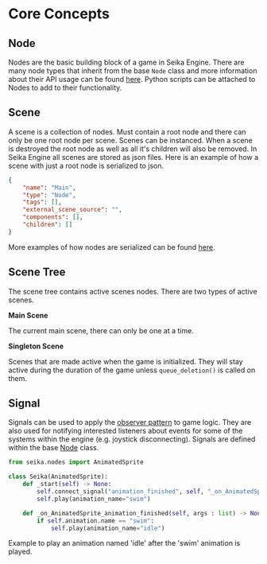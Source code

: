 # Core Concepts

## Node

Nodes are the basic building block of a game in Seika Engine.  There are many node types that inherit from the base `Node` class and more information about their API usage can be found [here](../python_api/node.md).  Python scripts can be attached to Nodes to add to their functionality.

## Scene

A scene is a collection of nodes.  Must contain a root node and there can only be one root node per scene.  Scenes can be instanced.  When a scene is destroyed the root node as well as all it's children will also be removed.  In Seika Engine all scenes are stored as json files.  Here is an example of how a scene with just a root node is serialized to json.

```json
{
    "name": "Main",
    "type": "Node",
    "tags": [],
    "external_scene_source": "",
    "components": [],
    "children": []
}

```

More examples of how nodes are serialized can be found [here](scene_file_reference.md).

## Scene Tree

The scene tree contains active scenes nodes.  There are two types of active scenes.

**Main Scene** 

The current main scene, there can only be one at a time.
 
**Singleton Scene**

Scenes that are made active when the game is initialized.  They will stay active during the duration of the game unless `queue_deletion()` is called on them.

## Signal

Signals can be used to apply the [observer pattern](https://en.wikipedia.org/wiki/Observer_pattern) to game logic.  They are also used for notifying interested listeners about events for some of the systems within the engine (e.g. joystick disconnecting). Signals are defined within the base [Node](../python_api/node.md#methods) class.

```python
from seika.nodes import AnimatedSprite

class Seika(AnimatedSprite):
	def _start(self) -> None:
		self.connect_signal("animation_finished", self, "_on_AnimatedSprite_animation_finished")
		self.play(animation_name="swim")

	def _on_AnimatedSprite_animation_finished(self, args : list) -> None:
		if self.animation.name == "swim":
			self.play(animation_name="idle")
```

Example to play an animation named 'idle' after the 'swim' animation is played.
